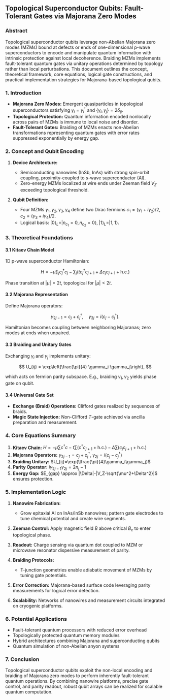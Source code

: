 ## Topological Superconductor Qubits: Fault-Tolerant Gates via Majorana Zero Modes

### Abstract

Topological superconductor qubits leverage non-Abelian Majorana zero modes (MZMs) bound at defects or ends of one-dimensional p-wave superconductors to encode and manipulate quantum information with intrinsic protection against local decoherence. Braiding MZMs implements fault-tolerant quantum gates via unitary operations determined by topology rather than local perturbations. This document outlines the concept, theoretical framework, core equations, logical gate constructions, and practical implementation strategies for Majorana-based topological qubits.

### 1. Introduction

* **Majorana Zero Modes:** Emergent quasiparticles in topological superconductors satisfying $\gamma_i = \gamma_i^\dagger$ and $\{\gamma_i,\gamma_j\} = 2\delta_{ij}$.
* **Topological Protection:** Quantum information encoded nonlocally across pairs of MZMs is immune to local noise and disorder.
* **Fault-Tolerant Gates:** Braiding of MZMs enacts non-Abelian transformations representing quantum gates with error rates suppressed exponentially by energy gap.

### 2. Concept and Qubit Encoding

1. **Device Architecture:**

   * Semiconducting nanowires (InSb, InAs) with strong spin-orbit coupling, proximity-coupled to s-wave superconductor (Al).
   * Zero-energy MZMs localized at wire ends under Zeeman field $V_Z$ exceeding topological threshold.
2. **Qubit Definition:**

   * Four MZMs $\gamma_1,\gamma_2,\gamma_3,\gamma_4$ define two Dirac fermions $c_1 = (\gamma_1 + i\gamma_2)/2,\;c_2 = (\gamma_3 + i\gamma_4)/2.$
   * Logical basis: $|0\rangle_L = |n_{c_1}=0, n_{c_2}=0\rangle,\;|1\rangle_L = |1,1\rangle.$

### 3. Theoretical Foundations

#### 3.1 Kitaev Chain Model

1D p-wave superconductor Hamiltonian:

$$
H = -\mu \sum_j c_j^\dagger c_j - \sum_j (t c_j^\dagger c_{j+1} + \Delta c_j c_{j+1} + \text{h.c.})
$$

Phase transition at $|\mu| = 2t$, topological for $|\mu| < 2t$.

#### 3.2 Majorana Representation

Define Majorana operators:

$$
\gamma_{2j-1} = c_j + c_j^\dagger, \quad \gamma_{2j} = i(c_j - c_j^\dagger).
$$

Hamiltonian becomes coupling between neighboring Majoranas; zero modes at ends when unpaired.

#### 3.3 Braiding and Unitary Gates

Exchanging $\gamma_i$ and $\gamma_j$ implements unitary:

$$
U_{ij} = \exp\left(\frac{\pi}{4} \gamma_i \gamma_j\right),
$$

which acts on fermion parity subspace. E.g., braiding $\gamma_1,\gamma_2$ yields phase gate on qubit.

#### 3.4 Universal Gate Set

* **Exchange (Braid) Operations:** Clifford gates realized by sequences of braids.
* **Magic State Injection:** Non-Clifford $T$-gate achieved via ancilla preparation and measurement.

### 4. Core Equations Summary

1. **Kitaev Chain:** $H = -\mu \sum c^\dagger c - t \sum(c^\dagger c_{j+1} +\text{h.c.}) - \Delta\sum(c_j c_{j+1}+\text{h.c.})$
2. **Majorana Operators:** $\gamma_{2j-1} = c_j + c_j^\dagger,\;\gamma_{2j} = i(c_j - c_j^\dagger)$
3. **Braiding Unitary:** $U_{ij}=\exp(\tfrac{\pi}{4}\gamma_i\gamma_j)$
4. **Parity Operator:** $i\gamma_{2j-1}\gamma_{2j} = 2n_j-1$
5. **Energy Gap:** $E_{gap} \approx |\Delta|-|V_Z-\sqrt{\mu^2+\Delta^2}|$ ensures protection.

### 5. Implementation Logic

1. **Nanowire Fabrication:**

   * Grow epitaxial Al on InAs/InSb nanowires; pattern gate electrodes to tune chemical potential and create wire segments.
2. **Zeeman Control:** Apply magnetic field $B$ above critical $B_c$ to enter topological phase.
3. **Readout:** Charge sensing via quantum dot coupled to MZM or microwave resonator dispersive measurement of parity.
4. **Braiding Protocols:**

   * T-junction geometries enable adiabatic movement of MZMs by tuning gate potentials.
5. **Error Correction:** Majorana-based surface code leveraging parity measurements for logical error detection.
6. **Scalability:** Networks of nanowires and measurement circuits integrated on cryogenic platforms.

### 6. Potential Applications

* Fault-tolerant quantum processors with reduced error overhead
* Topologically protected quantum memory modules
* Hybrid architectures combining Majorana and superconducting qubits
* Quantum simulation of non-Abelian anyon systems

### 7. Conclusion

Topological superconductor qubits exploit the non-local encoding and braiding of Majorana zero modes to perform inherently fault-tolerant quantum operations. By combining nanowire platforms, precise gate control, and parity readout, robust qubit arrays can be realized for scalable quantum computation.

